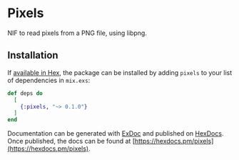 # Pixels

NIF to read pixels from a PNG file, using libpng.

## Installation

If [available in Hex](https://hex.pm/docs/publish), the package can be installed
by adding `pixels` to your list of dependencies in `mix.exs`:

```elixir
def deps do
  [
    {:pixels, "~> 0.1.0"}
  ]
end
```

Documentation can be generated with [ExDoc](https://github.com/elixir-lang/ex_doc)
and published on [HexDocs](https://hexdocs.pm). Once published, the docs can
be found at [https://hexdocs.pm/pixels](https://hexdocs.pm/pixels).
